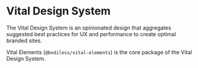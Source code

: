 # Vital Design System

The Vital Design System is an opinionated design that aggregates suggested best practices for UX
and performance to create optimal branded sites.

Vital Elements (`@bodiless/vital-elements`) is the core package of the Vital Design System.
